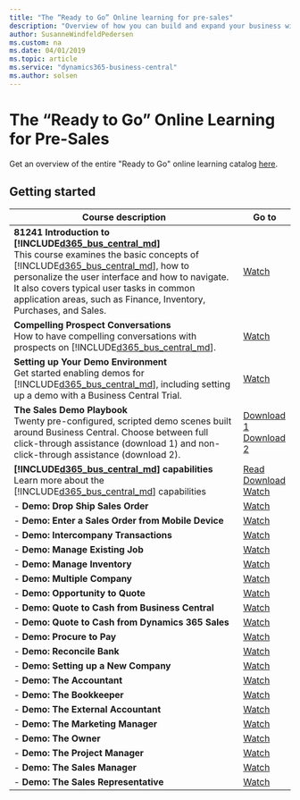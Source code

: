 ```yaml
---
title: "The “Ready to Go” Online learning for pre-sales"
description: "Overview of how you can build and expand your business with Dynamics 365 Business Central"
author: SusanneWindfeldPedersen
ms.custom: na
ms.date: 04/01/2019
ms.topic: article
ms.service: "dynamics365-business-central"
ms.author: solsen
---
```


# The “Ready to Go” Online Learning for Pre-Sales
Get an overview of the entire "Ready to Go" online learning catalog [here](readiness-learning-catalog.md).

## Getting started

|Course description|Go to|
|----|-----|
|**81241 Introduction to [!INCLUDE[d365_bus_central_md](../includes/d365_bus_central_md.md)]**<br>This course examines the basic concepts of [!INCLUDE[d365_bus_central_md](../includes/d365_bus_central_md.md)], how to personalize the user interface and how to navigate. It also covers typical user tasks in common application areas, such as Finance, Inventory, Purchases, and Sales.|[Watch](https://mbspartner.microsoft.com/D365/CourseOverview/1706)|
|**Compelling Prospect Conversations**<br>How to have compelling conversations with prospects on [!INCLUDE[d365_bus_central_md](../includes/d365_bus_central_md.md)].|[Watch](https://mbspartner.microsoft.com/D365/Videos/101761)|
|**Setting up Your Demo Environment**<br>Get started enabling demos for [!INCLUDE[d365_bus_central_md](../includes/d365_bus_central_md.md)], including setting up a demo with a Business Central Trial.|[Watch](https://mbspartner.microsoft.com/D365/Videos/101787)|
|**The Sales Demo Playbook**<br>Twenty pre-configured, scripted demo scenes built around Business Central. Choose between full click-through assistance (download 1) and non-click-through assistance (download 2).|[Download 1](https://mbspartner.microsoft.com/secure/coursematerials/D365/Standalone/Dynamics_365_Business_Central_-_PARTNER_SALES_PLAYBOOK_Fall_2018_-_w_CLICK_ASSISTANCE.pptx)<br>[Download 2](https://mbspartner.microsoft.com/secure/coursematerials/D365/Standalone/Dynamics_365_Business_Central_-_PARTNER_SALES_PLAYBOOK_Fall_2018.pptx)|
|**[!INCLUDE[d365_bus_central_md](../includes/d365_bus_central_md.md)] capabilities**<br>Learn more about the [!INCLUDE[d365_bus_central_md](../includes/d365_bus_central_md.md)] capabilities|[Read](https://dynamics.microsoft.com/en-us/business-central/capabilities/)<br>[Download](https://mbs.microsoft.com/Files/partner/365/Training/MSD365_BusinessCentral_CapabilitiesDownload.pdf)<br>[Watch](https://www.youtube.com/playlist?list=PLcakwueIHoT-wVFPKUtmxlqcG1kJ0oqq4)|
|- **Demo: Drop Ship Sales Order**|[Watch](https://www.youtube.com/watch?v=i6h3VkDE5R8&feature=youtu.be)|
|- **Demo: Enter a Sales Order from Mobile Device**|[Watch](https://www.youtube.com/watch?v=xuKJ4xtsS48&feature=youtu.be)|
|- **Demo: Intercompany Transactions**|[Watch](https://www.youtube.com/watch?v=Qyrn0wIh7SM&feature=youtu.be)|
|- **Demo: Manage Existing Job**|[Watch](https://www.youtube.com/watch?v=92tlwgqWv8U&feature=youtu.be)|
|- **Demo: Manage Inventory**|[Watch](https://www.youtube.com/watch?v=X4aXeVnZCrY&feature=youtu.be)|
|- **Demo: Multiple Company**|[Watch](https://www.youtube.com/watch?v=Q3EXTa6hPQ4&feature=youtu.be)|
|- **Demo: Opportunity to Quote**|[Watch](https://www.youtube.com/watch?v=Pk_GT9a_oMA&feature=youtu.be)|
|- **Demo: Quote to Cash from Business Central**|[Watch ](https://www.youtube.com/watch?v=3L3KcutlQ7U&feature=youtu.be)|
|- **Demo: Quote to Cash from Dynamics 365 Sales**|[Watch](https://www.youtube.com/watch?v=2zM2AG_LmJA&feature=youtu.be)|
|- **Demo: Procure to Pay**|[Watch](https://www.youtube.com/watch?v=QLA7vczIh3k&feature=youtu.be)|
|- **Demo: Reconcile Bank**|[Watch](https://www.youtube.com/watch?v=nwP7q5XuSxo&feature=youtu.be)|
|- **Demo: Setting up a New Company**|[Watch](https://www.youtube.com/watch?v=5xOyCqTSCSE&feature=youtu.be)|
|- **Demo: The Accountant**|[Watch](https://www.youtube.com/watch?v=2QUeQSt4oCc&feature=youtu.be)|
|- **Demo: The Bookkeeper**|[Watch](https://www.youtube.com/watch?v=LIFZFghIAPo&feature=youtu.be)|
|- **Demo: The External Accountant**|[Watch](https://www.youtube.com/watch?v=WQVopG1edwo&feature=youtu.be)|
|- **Demo: The Marketing Manager**|[Watch](https://www.youtube.com/watch?v=_j3HeB9tjlE&feature=youtu.be)|
|- **Demo: The Owner**|[Watch](https://www.youtube.com/watch?v=hrNx-GkHIuI&feature=youtu.be)|
|- **Demo: The Project Manager**|[Watch](https://www.youtube.com/watch?v=3WZjrVMirpo&feature=youtu.be)|
|- **Demo: The Sales Manager**|[Watch](https://www.youtube.com/watch?v=Vfv3l0uQ50g&feature=youtu.be)|
|- **Demo: The Sales Representative**<br>|[Watch](https://www.youtube.com/watch?v=XbnSWvVE4Fc&feature=youtu.be)|